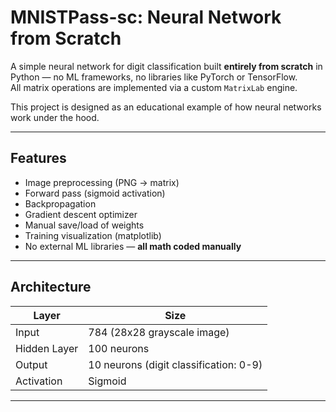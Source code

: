 # MNISTPass-sc: Neural Network from Scratch

A simple neural network for digit classification built **entirely from scratch** in Python — no ML frameworks, no libraries like PyTorch or TensorFlow.  
All matrix operations are implemented via a custom `MatrixLab` engine.

This project is designed as an educational example of how neural networks work under the hood.

---

## Features

- Image preprocessing (PNG → matrix)
- Forward pass (sigmoid activation)
- Backpropagation
- Gradient descent optimizer
- Manual save/load of weights
- Training visualization (matplotlib)
- No external ML libraries — **all math coded manually**

---

## Architecture

| Layer        | Size    |
|--------------|---------|
| Input        | 784 (28x28 grayscale image) |
| Hidden Layer | 100 neurons |
| Output       | 10 neurons (digit classification: 0-9) |
| Activation   | Sigmoid |

---
